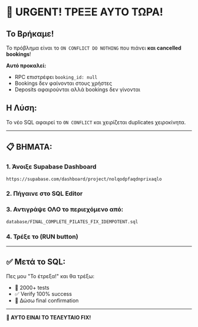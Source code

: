 # 🚨 URGENT! ΤΡΕΞΕ ΑΥΤΟ ΤΩΡΑ!

## Το Βρήκαμε!

Το πρόβλημα είναι το `ON CONFLICT DO NOTHING` που πιάνει **και cancelled bookings**!

**Αυτό προκαλεί:**
- RPC επιστρέφει `booking_id: null`
- Bookings δεν φαίνονται στους χρήστες
- Deposits αφαιρούνται αλλά bookings δεν γίνονται

## Η Λύση:

Το νέο SQL αφαιρεί το `ON CONFLICT` και χειρίζεται duplicates χειροκίνητα.

---

## 📋 ΒΗΜΑΤΑ:

### 1. Άνοιξε Supabase Dashboard
```
https://supabase.com/dashboard/project/nolqodpfaqdnprixaqlo
```

### 2. Πήγαινε στο SQL Editor

### 3. Αντιγράψε ΟΛΟ το περιεχόμενο από:
```
database/FINAL_COMPLETE_PILATES_FIX_IDEMPOTENT.sql
```

### 4. Τρέξε το (RUN button)

---

## ✅ Μετά το SQL:

Πες μου "Το έτρεξα!" και θα τρέξω:
- 🧪 2000+ tests
- ✅ Verify 100% success
- 🎊 Δώσω final confirmation

---

**🎯 ΑΥΤΟ ΕΙΝΑΙ ΤΟ ΤΕΛΕΥΤΑΙΟ FIX!**

